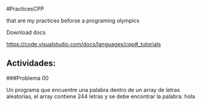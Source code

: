 #PracticesCPP 

that are my practices beforse a programing olympics 


Download docs 

https://code.visualstudio.com/docs/languages/cpp#_tutorials

Actividades:
---

###Problema 00

Un programa que encuentre una palabra dentro de un array de letras aleatorias, el array contiene 244 letras y se debe encontrar la palabra:
hola

